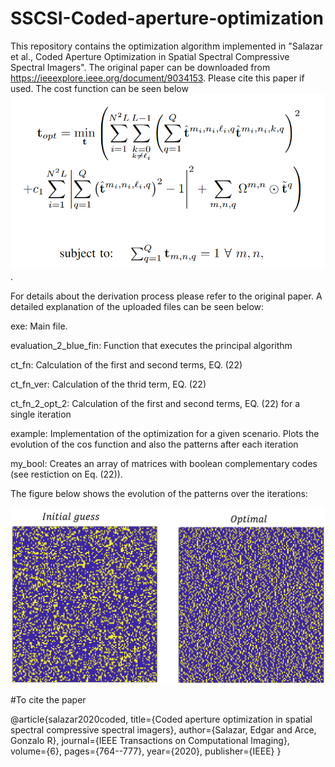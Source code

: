 
# SSCSI-Coded-aperture-optimization 

This repository contains the optimization algorithm implemented in "Salazar et al., Coded Aperture Optimization in Spatial Spectral Compressive Spectral Imagers".
The original paper can be downloaded from https://ieeexplore.ieee.org/document/9034153. Please cite this paper if used. The cost function can be seen below ![Alt text](https://github.com/Edgar-Noita/SSCSI-Coded-aperture-optimization/blob/main/eq_22.png).


For details about the derivation process please refer to the original paper. A detailed explanation of the uploaded files can be seen below:

exe: Main file.

evaluation_2_blue_fin:  Function that executes the principal algorithm

ct_fn: Calculation of the first and second terms, EQ. (22)

ct_fn_ver: Calculation of the thrid term, EQ. (22)

ct_fn_2_opt_2: Calculation of the first and second terms, EQ. (22) for a single iteration

example: Implementation of the optimization for a given scenario. Plots the evolution of the cos function and also the patterns after each iteration

my_bool: Creates an array of matrices with boolean complementary codes (see restiction on Eq. (22)).

The figure below shows the evolution of the patterns over the iterations:

![Alt text](https://github.com/Edgar-Noita/SSCSI-Coded-aperture-optimization/blob/main/pic1.png)



#To cite the paper

@article{salazar2020coded,
  title={Coded aperture optimization in spatial spectral compressive spectral imagers},
  author={Salazar, Edgar and Arce, Gonzalo R},
  journal={IEEE Transactions on Computational Imaging},
  volume={6},
  pages={764--777},
  year={2020},
  publisher={IEEE}
}
